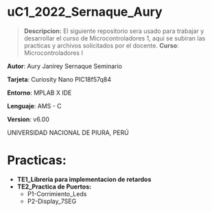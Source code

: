 # uC1_2022_Sernaque_Aury

> **Descripcion:** El siguiente repositorio sera usado para trabajar y desarrollar el curso de Microcontroladores 1, aqui se subiran las practicas y archivos solicitados por el docente.
**Curso**: Microcontroladores I

**Autor**: Aury Janirey Sernaque Seminario

**Tarjeta**: Curiosity Nano PIC18f57q84

**Entorno**: MPLAB X IDE

**Lenguaje**: AMS - C

**Version**:	v6.00

UNIVERSIDAD NACIONAL DE PIURA, PERÚ

# Practicas:
- **TE1_Libreria para implementacion de retardos**
- **TE2_Practica de Puertos:**
   - P1-Corrimiento_Leds
   - P2-Display_7SEG
 

